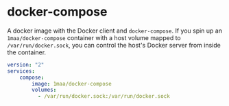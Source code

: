 # docker-compose

A docker image with the Docker client and `docker-compose`. If you spin up an `1maa/docker-compose`
container with a host volume mapped to `/var/run/docker.sock`, you can control the host's Docker
server from inside the container.

```yaml
version: "2"
services:
    compose:
        image: 1maa/docker-compose
        volumes:
          - /var/run/docker.sock:/var/run/docker.sock
```
